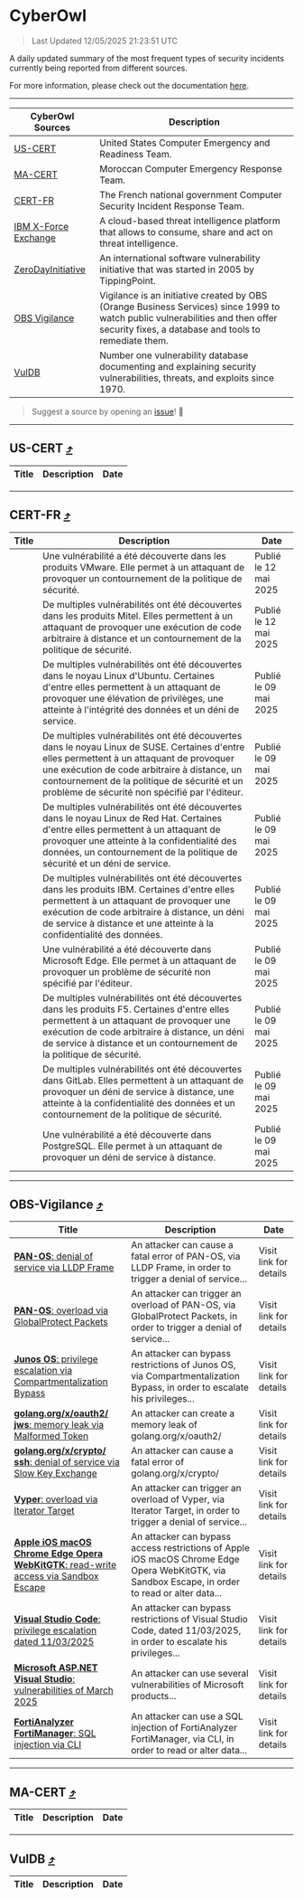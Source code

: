 
 <div id='top'></div>

# CyberOwl

 > Last Updated 12/05/2025 21:23:51 UTC
 
 A daily updated summary of the most frequent types of security incidents currently being reported from different sources.
 
 For more information, please check out the documentation [here](./docs/README.md).
 
 ---
 |CyberOwl Sources|Description|
 |---|---|
 |[US-CERT](#us-cert-arrow_heading_up)|United States Computer Emergency and Readiness Team.|
 |[MA-CERT](#ma-cert-arrow_heading_up)|Moroccan Computer Emergency Response Team.|
 |[CERT-FR](#cert-fr-arrow_heading_up)|The French national government Computer Security Incident Response Team.|
 |[IBM X-Force Exchange](#ibmcloud-arrow_heading_up)|A cloud-based threat intelligence platform that allows to consume, share and act on threat intelligence.|
 |[ZeroDayInitiative](#zerodayinitiative-arrow_heading_up)|An international software vulnerability initiative that was started in 2005 by TippingPoint.|
 |[OBS Vigilance](#obs-vigilance-arrow_heading_up)|Vigilance is an initiative created by OBS (Orange Business Services) since 1999 to watch public vulnerabilities and then offer security fixes, a database and tools to remediate them.|
 |[VulDB](#vuldb-arrow_heading_up)|Number one vulnerability database documenting and explaining security vulnerabilities, threats, and exploits since 1970.|
 
 > Suggest a source by opening an [issue](https://github.com/karimhabush/cyberowl/issues)! :raised_hands:
 ---

## US-CERT [:arrow_heading_up:](#cyberowl)

 |Title|Description|Date|
 |---|---|---|
 
 ---

## CERT-FR [:arrow_heading_up:](#cyberowl)

 |Title|Description|Date|
 |---|---|---|
 |[](https://www.cert.ssi.gouv.fr/avis/CERTFR-2025-AVI-0389/)|Une vulnérabilité a été découverte dans les produits VMware. Elle permet à un attaquant de provoquer un contournement de la politique de sécurité.|Publié le 12 mai 2025|
 |[](https://www.cert.ssi.gouv.fr/avis/CERTFR-2025-AVI-0388/)|De multiples vulnérabilités ont été découvertes dans les produits Mitel. Elles permettent à un attaquant de provoquer une exécution de code arbitraire à distance et un contournement de la politique de sécurité.|Publié le 12 mai 2025|
 |[](https://www.cert.ssi.gouv.fr/avis/CERTFR-2025-AVI-0387/)|De multiples vulnérabilités ont été découvertes dans le noyau Linux d'Ubuntu. Certaines d'entre elles permettent à un attaquant de provoquer une élévation de privilèges, une atteinte à l'intégrité des données et un déni de service.|Publié le 09 mai 2025|
 |[](https://www.cert.ssi.gouv.fr/avis/CERTFR-2025-AVI-0386/)|De multiples vulnérabilités ont été découvertes dans le noyau Linux de SUSE. Certaines d'entre elles permettent à un attaquant de provoquer une exécution de code arbitraire à distance, un contournement de la politique de sécurité et un problème de sécurité non spécifié par l'éditeur.|Publié le 09 mai 2025|
 |[](https://www.cert.ssi.gouv.fr/avis/CERTFR-2025-AVI-0385/)|De multiples vulnérabilités ont été découvertes dans le noyau Linux de Red Hat. Certaines d'entre elles permettent à un attaquant de provoquer une atteinte à la confidentialité des données, un contournement de la politique de sécurité et un déni de service.|Publié le 09 mai 2025|
 |[](https://www.cert.ssi.gouv.fr/avis/CERTFR-2025-AVI-0384/)|De multiples vulnérabilités ont été découvertes dans les produits IBM. Certaines d'entre elles permettent à un attaquant de provoquer une exécution de code arbitraire à distance, un déni de service à distance et une atteinte à la confidentialité des données.|Publié le 09 mai 2025|
 |[](https://www.cert.ssi.gouv.fr/avis/CERTFR-2025-AVI-0383/)|Une vulnérabilité a été découverte dans Microsoft Edge. Elle permet à un attaquant de provoquer un problème de sécurité non spécifié par l'éditeur.|Publié le 09 mai 2025|
 |[](https://www.cert.ssi.gouv.fr/avis/CERTFR-2025-AVI-0382/)|De multiples vulnérabilités ont été découvertes dans les produits F5. Certaines d'entre elles permettent à un attaquant de provoquer une exécution de code arbitraire à distance, un déni de service à distance et un contournement de la politique de sécurité.|Publié le 09 mai 2025|
 |[](https://www.cert.ssi.gouv.fr/avis/CERTFR-2025-AVI-0381/)|De multiples vulnérabilités ont été découvertes dans GitLab. Elles permettent à un attaquant de provoquer un déni de service à distance, une atteinte à la confidentialité des données et un contournement de la politique de sécurité.|Publié le 09 mai 2025|
 |[](https://www.cert.ssi.gouv.fr/avis/CERTFR-2025-AVI-0380/)|Une vulnérabilité a été découverte dans PostgreSQL. Elle permet à un attaquant de provoquer un déni de service à distance.|Publié le 09 mai 2025|
 
 ---

## OBS-Vigilance [:arrow_heading_up:](#cyberowl)

 |Title|Description|Date|
 |---|---|---|
 |[<a href="https://vigilance.fr/vulnerability/PAN-OS-denial-of-service-via-LLDP-Frame-46586" class="noirorange"><b>PAN-OS</b>: denial of service via LLDP Frame</a>](https://vigilance.fr/vulnerability/PAN-OS-denial-of-service-via-LLDP-Frame-46586)|An attacker can cause a fatal error of PAN-OS, via LLDP Frame, in order to trigger a denial of service...|Visit link for details|
 |[<a href="https://vigilance.fr/vulnerability/PAN-OS-overload-via-GlobalProtect-Packets-46584" class="noirorange"><b>PAN-OS</b>: overload via GlobalProtect Packets</a>](https://vigilance.fr/vulnerability/PAN-OS-overload-via-GlobalProtect-Packets-46584)|An attacker can trigger an overload of PAN-OS, via GlobalProtect Packets, in order to trigger a denial of service...|Visit link for details|
 |[<a href="https://vigilance.fr/vulnerability/Junos-OS-privilege-escalation-via-Compartmentalization-Bypass-46582" class="noirorange"><b>Junos OS</b>: privilege escalation via Compartmentalization Bypass</a>](https://vigilance.fr/vulnerability/Junos-OS-privilege-escalation-via-Compartmentalization-Bypass-46582)|An attacker can bypass restrictions of Junos OS, via Compartmentalization Bypass, in order to escalate his privileges...|Visit link for details|
 |[<a href="https://vigilance.fr/vulnerability/golang-org-x-oauth2-jws-memory-leak-via-Malformed-Token-46581" class="noirorange"><b>golang.org/x/oauth2/<wbr>jws</wbr></b>: memory leak via Malformed Token</a>](https://vigilance.fr/vulnerability/golang-org-x-oauth2-jws-memory-leak-via-Malformed-Token-46581)|An attacker can create a memory leak of golang.org/x/oauth2/|Visit link for details|
 |[<a href="https://vigilance.fr/vulnerability/golang-org-x-crypto-ssh-denial-of-service-via-Slow-Key-Exchange-46580" class="noirorange"><b>golang.org/x/crypto/<wbr>ssh</wbr></b>: denial of service via Slow Key Exchange</a>](https://vigilance.fr/vulnerability/golang-org-x-crypto-ssh-denial-of-service-via-Slow-Key-Exchange-46580)|An attacker can cause a fatal error of golang.org/x/crypto/|Visit link for details|
 |[<a href="https://vigilance.fr/vulnerability/Vyper-overload-via-Iterator-Target-46578" class="noirorange"><b>Vyper</b>: overload via Iterator Target</a>](https://vigilance.fr/vulnerability/Vyper-overload-via-Iterator-Target-46578)|An attacker can trigger an overload of Vyper, via Iterator Target, in order to trigger a denial of service...|Visit link for details|
 |[<a href="https://vigilance.fr/vulnerability/Apple-iOS-macOS-Chrome-Edge-Opera-WebKitGTK-read-write-access-via-Sandbox-Escape-46575" class="noirorange"><b>Apple iOS  macOS  Chrome  Edge  Opera  WebKitGTK</b>: read-write access via Sandbox Escape</a>](https://vigilance.fr/vulnerability/Apple-iOS-macOS-Chrome-Edge-Opera-WebKitGTK-read-write-access-via-Sandbox-Escape-46575)|An attacker can bypass access restrictions of Apple iOS  macOS  Chrome  Edge  Opera  WebKitGTK, via Sandbox Escape, in order to read or alter data...|Visit link for details|
 |[<a href="https://vigilance.fr/vulnerability/Visual-Studio-Code-privilege-escalation-dated-11-03-2025-46571" class="noirorange"><b>Visual Studio Code</b>: privilege escalation dated 11/03/2025</a>](https://vigilance.fr/vulnerability/Visual-Studio-Code-privilege-escalation-dated-11-03-2025-46571)|An attacker can bypass restrictions of Visual Studio Code, dated 11/03/2025, in order to escalate his privileges...|Visit link for details|
 |[<a href="https://vigilance.fr/vulnerability/Microsoft-ASP-NET-Visual-Studio-vulnerabilities-of-March-2025-46570" class="noirorange"><b>Microsoft ASP.NET  Visual Studio</b>: vulnerabilities of March 2025</a>](https://vigilance.fr/vulnerability/Microsoft-ASP-NET-Visual-Studio-vulnerabilities-of-March-2025-46570)|An attacker can use several vulnerabilities of Microsoft products...|Visit link for details|
 |[<a href="https://vigilance.fr/vulnerability/FortiAnalyzer-FortiManager-SQL-injection-via-CLI-46567" class="noirorange"><b>FortiAnalyzer  FortiManager</b>: SQL injection via CLI</a>](https://vigilance.fr/vulnerability/FortiAnalyzer-FortiManager-SQL-injection-via-CLI-46567)|An attacker can use a SQL injection of FortiAnalyzer  FortiManager, via CLI, in order to read or alter data...|Visit link for details|
 
 ---

## MA-CERT [:arrow_heading_up:](#cyberowl)

 |Title|Description|Date|
 |---|---|---|
 
 ---

## VulDB [:arrow_heading_up:](#cyberowl)

 |Title|Description|Date|
 |---|---|---|
 